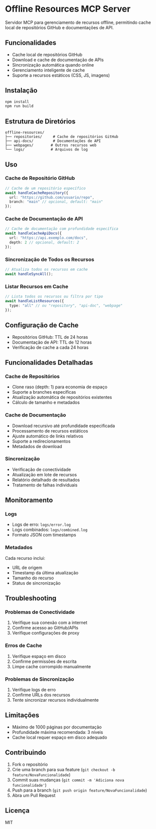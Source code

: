  # Offline Resources MCP Server

Servidor MCP para gerenciamento de recursos offline, permitindo cache local de repositórios GitHub e documentações de API.

## Funcionalidades

- Cache local de repositórios GitHub
- Download e cache de documentação de APIs
- Sincronização automática quando online
- Gerenciamento inteligente de cache
- Suporte a recursos estáticos (CSS, JS, imagens)

## Instalação

```bash
npm install
npm run build
```

## Estrutura de Diretórios

```
offline-resources/
├── repositories/     # Cache de repositórios GitHub
├── api-docs/         # Documentações de API
├── webpages/        # Outros recursos web
└── logs/            # Arquivos de log
```

## Uso

### Cache de Repositório GitHub

```typescript
// Cache de um repositório específico
await handleCacheRepository({
  url: "https://github.com/usuario/repo",
  branch: "main" // opcional, default: "main"
});
```

### Cache de Documentação de API

```typescript
// Cache de documentação com profundidade específica
await handleCacheApiDocs({
  url: "https://api.exemplo.com/docs",
  depth: 2 // opcional, default: 2
});
```

### Sincronização de Todos os Recursos

```typescript
// Atualiza todos os recursos em cache
await handleSyncAll();
```

### Listar Recursos em Cache

```typescript
// Lista todos os recursos ou filtra por tipo
await handleListResources({
  type: "all" // ou "repository", "api-doc", "webpage"
});
```

## Configuração de Cache

- Repositórios GitHub: TTL de 24 horas
- Documentação de API: TTL de 12 horas
- Verificação de cache a cada 24 horas

## Funcionalidades Detalhadas

### Cache de Repositórios

- Clone raso (depth: 1) para economia de espaço
- Suporte a branches específicas
- Atualização automática de repositórios existentes
- Cálculo de tamanho e metadados

### Cache de Documentação

- Download recursivo até profundidade especificada
- Processamento de recursos estáticos
- Ajuste automático de links relativos
- Suporte a redirecionamentos
- Metadados de download

### Sincronização

- Verificação de conectividade
- Atualização em lote de recursos
- Relatório detalhado de resultados
- Tratamento de falhas individuais

## Monitoramento

### Logs

- Logs de erro: `logs/error.log`
- Logs combinados: `logs/combined.log`
- Formato JSON com timestamps

### Metadados

Cada recurso inclui:
- URL de origem
- Timestamp da última atualização
- Tamanho do recurso
- Status de sincronização

## Troubleshooting

### Problemas de Conectividade

1. Verifique sua conexão com a internet
2. Confirme acesso ao GitHub/APIs
3. Verifique configurações de proxy

### Erros de Cache

1. Verifique espaço em disco
2. Confirme permissões de escrita
3. Limpe cache corrompido manualmente

### Problemas de Sincronização

1. Verifique logs de erro
2. Confirme URLs dos recursos
3. Tente sincronizar recursos individualmente

## Limitações

- Máximo de 1000 páginas por documentação
- Profundidade máxima recomendada: 3 níveis
- Cache local requer espaço em disco adequado

## Contribuindo

1. Fork o repositório
2. Crie uma branch para sua feature (`git checkout -b feature/NovaFuncionalidade`)
3. Commit suas mudanças (`git commit -m 'Adiciona nova funcionalidade'`)
4. Push para a branch (`git push origin feature/NovaFuncionalidade`)
5. Abra um Pull Request

## Licença

MIT